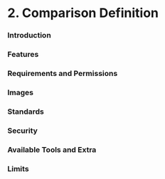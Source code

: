 # 2. Comparison Definition
### Introduction

### Features

### Requirements and Permissions

### Images

### Standards

### Security

### Available Tools and Extra

### Limits

